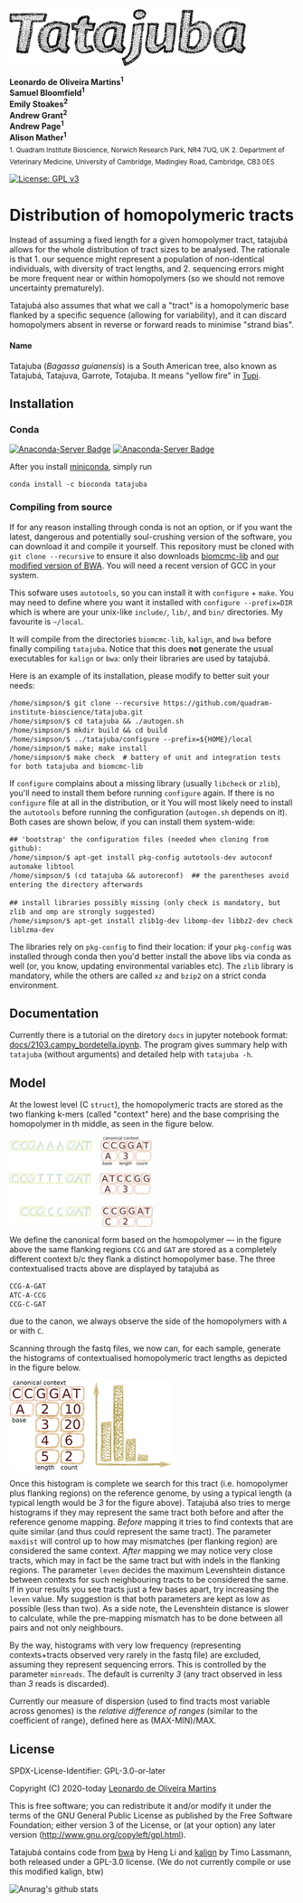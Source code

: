 <img src="recipe/tatajuba-text.png" height="100" alt="Tatajuba">

__Leonardo de Oliveira Martins<sup>1</sup>__
<br>
__Samuel Bloomfield<sup>1</sup>__
<br>
__Emily Stoakes<sup>2</sup>__
<br>
__Andrew Grant<sup>2</sup>__
<br>
__Andrew Page<sup>1</sup>__
<br>
__Alison Mather<sup>1</sup>__
<br>
<sub>1. Quadram Institute Bioscience, Norwich Research Park, NR4 7UQ, UK</sub>
<sub>2. Department of Veterinary Medicine, University of Cambridge, Madingley Road, Cambridge, CB3 0ES</sub>

[![License: GPL v3](https://img.shields.io/badge/License-GPL%20v3-brightgreen.svg)](https://github.com/quadram-institute-bioscience/tatajuba/blob/master/LICENSE)

# Distribution of homopolymeric tracts 

Instead of assuming a fixed length for a given homopolymer tract, tatajubá allows for the whole distribution of tract sizes to
be analysed. 
The rationale is that 1. our sequence might represent a population of non-identical individuals, with diversity of tract
lengths, and 2. sequencing errors might be more frequent near or within homopolymers (so we should not remove
uncertainty prematurely).

Tatajubá also assumes that what we call a "tract" is a homopolymeric base flanked by a specific sequence (allowing for
variability), and it can discard homopolymers absent in reverse or forward reads to minimise "strand bias". 

#### Name
Tatajuba (_Bagassa guianensis_) is a South American tree, also known as Tatajubá, Tatajuva, Garrote, Totajuba.
It means "yellow fire" in [Tupi](https://en.wikipedia.org/wiki/Tupi_language).

## Installation
### Conda
[![Anaconda-Server Badge](https://anaconda.org/bioconda/tatajuba/badges/platforms.svg)](https://anaconda.org/bioconda/tatajuba)
[![Anaconda-Server Badge](https://anaconda.org/bioconda/tatajuba/badges/latest_release_date.svg)](https://anaconda.org/bioconda/tatajuba)

After you install [miniconda](https://conda.io/en/latest/miniconda.html), simply run
```[bash]
conda install -c bioconda tatajuba
```

### Compiling from source
If for any reason installing through conda is not an option, or if you want the latest, dangerous and potentially
soul-crushing version of the software, you can download it and compile it yourself. 
This repository must be cloned with `git clone --recursive` to ensure it also downloads
[biomcmc-lib](https://github.com/quadram-institute-bioscience/biomcmc-lib) and [our modified version of BWA](https://github.com/leomrtns/bwa).
You will need a recent version of GCC in your system. 

This sofware uses `autotools`, so you can install it with `configure` + `make`. 
You may need to define where you want it installed with `configure --prefix=DIR` which is where are your unix-like
`include/`, `lib/`, and `bin/` directories. My favourite is `~/local`. 

It will compile from the directories `biomcmc-lib`, `kalign`, and `bwa` before finally compiling `tatajuba`.
Notice that this does **not** generate the usual executables for `kalign` or `bwa`: only their libraries are used by
tatajubá.

Here is an example of its installation, please modify to better suit your needs:

```[bash]
/home/simpson/$ git clone --recursive https://github.com/quadram-institute-bioscience/tatajuba.git
/home/simpson/$ cd tatajuba && ./autogen.sh 
/home/simpson/$ mkdir build && cd build
/home/simpson/$ ../tatajuba/configure --prefix=${HOME}/local
/home/simpson/$ make; make install
/home/simpson/$ make check  # battery of unit and integration tests for both tatajuba and biomcmc-lib
```

If `configure` complains about a missing library (usually `libcheck` or `zlib`), you'll need to install them before 
running `configure` again.
If there is no `configure` file at all in the distribution, or it
You will most likely need to install the `autotools` before running the configuration (`autogen.sh` depends on it). 
Both cases are shown below, if you can install them system-wide:

```[bash]
## 'bootstrap' the configuration files (needed when cloning from github):
/home/simpson/$ apt-get install pkg-config autotools-dev autoconf automake libtool
/home/simpson/$ (cd tatajuba && autoreconf)  ## the parentheses avoid entering the directory afterwards

## install libraries possibly missing (only check is mandatory, but zlib and omp are strongly suggested)
/home/simpson/$ apt-get install zlib1g-dev libomp-dev libbz2-dev check liblzma-dev
```
The libraries rely on `pkg-config` to find their location: if your `pkg-config` was installed through conda then you'd
better install the above libs via conda as well (or, you know, updating environmental variables etc).
The `zlib` library is mandatory, while the others are called `xz` and `bzip2` on a strict conda environment.

## Documentation 
Currently there is a tutorial on the diretory `docs` in jupyter notebook format: [docs/2103.campy_bordetella.ipynb](docs/2103.campy_bordetella.ipynb).
The program gives summary help with `tatajuba` (without arguments) and detailed help with `tatajuba -h`.

## Model
At the lowest level (C `struct`), the homopolymeric tracts are stored as the two flanking k-mers (called "context" here) and the base
comprising the homopolymer in th middle, as seen  in the figure below. 

<img src="recipe/200322_001.png" height="160" alt="context_struct" align="middle">

We define the canonical form based on the homopolymer &mdash; in the figure above the same flanking regions `CCG` and
`GAT` are stored as a completely different context b/c they flank a distinct homopolymer base. The three contextualised
tracts above are displayed by tatajubá as
```
CCG-A-GAT
ATC-A-CCG
CCG-C-GAT
```
due to the canon, we always observe the side of the homopolymers with `A` or with `C`.

Scanning through the fastq files, we now can, for each sample, generate the histograms of contextualised homopolymeric tract lengths as
depicted in the figure below.

<img src="recipe/200322_002.png" height="160" alt="context-histogram" align="middle">

Once this histogram is complete we search for this tract (i.e. homopolymer plus flanking regions) on the reference
genome, by using a typical length (a typical length would be _3_ for the figure above).
Tatajubá also tries to merge histograms if they may represent the same tract both before and after the reference genome
mapping.
*Before* mapping it tries to find contexts that are quite similar (and thus could represent the same tract). 
The parameter `maxdist` will control up to how may mismatches (per flanking region) are considered the same context.
*After* mapping we may notice very close tracts, which may in fact be the same tract but with indels in the flanking
regions. 
The parameter `leven` decides the maximum Levenshtein distance between contexts for such neighbouring tracts to be
considered the same. 
If in your results you see tracts just a few bases apart, try increasing the `leven` value. My suggestion is that both
parameters are kept as low as possible (less than two). 
As a side note, the Levenshtein distance is slower to calculate, while the pre-mapping mismatch has to be done between
all pairs and not only neighbours.

By the way, histograms with very low frequency (representing contexts+tracts observed very rarely in the fastq file) are
excluded, assuming they represent sequencing errors. This is controlled by the parameter `minreads`. The default is
currenlty _3_ (any tract observed in less than _3_ reads is discarded).

Currently our measure of dispersion (used to find tracts most variable across genomes) is the *relative difference of
ranges* (similar to the coefficient of range), defined here as (MAX-MIN)/MAX.

## License
SPDX-License-Identifier: GPL-3.0-or-later

Copyright (C) 2020-today  [Leonardo de Oliveira Martins](https://github.com/leomrtns)

This is free software; you can redistribute it and/or modify it under the terms of the GNU General Public
License as published by the Free Software Foundation; either version 3 of the License, or (at your option) any later
version (http://www.gnu.org/copyleft/gpl.html).

Tatajubá contains code from [bwa](https://github.com/lh3/bwa) by Heng Li and [kalign](https://github.com/TimoLassmann/kalign.git) by Timo Lassmann,
both released under a GPL-3.0 license.
(We do not currently compile or use this modified kalign, btw)

![Anurag's github stats](https://github-readme-stats.vercel.app/api?username=leomrtns&count_private=true&show_icons=true&theme=calm)
